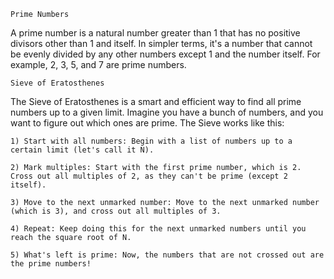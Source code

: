 	Prime Numbers

A prime number is a natural number greater than 1 that has no positive divisors other than 1 and itself. In simpler terms, it's a number that cannot be evenly divided by any other numbers except 1 and the number itself. For example, 2, 3, 5, and 7 are prime numbers.

	Sieve of Eratosthenes

The Sieve of Eratosthenes is a smart and efficient way to find all prime numbers up to a given limit. Imagine you have a bunch of numbers, and you want to figure out which ones are prime. The Sieve works like this:

	1) Start with all numbers: Begin with a list of numbers up to a certain limit (let's call it N).

	2) Mark multiples: Start with the first prime number, which is 2. Cross out all multiples of 2, as they can't be prime (except 2 itself).

	3) Move to the next unmarked number: Move to the next unmarked number (which is 3), and cross out all multiples of 3.

	4) Repeat: Keep doing this for the next unmarked numbers until you reach the square root of N.

	5) What's left is prime: Now, the numbers that are not crossed out are the prime numbers!
